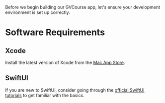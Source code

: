 Before we begin building our GVCourse app, let's ensure your development environment is set up correctly.

# Software Requirements

## Xcode

Install the latest version of Xcode from the [Mac App Store](https://apps.apple.com/us/app/xcode/id497799835?mt=12).

## SwiftUI

If you are new to SwiftUI, consider going through the [official SwiftUI tutorials](https://developer.apple.com/tutorials/swiftui) to get familiar with the basics.
